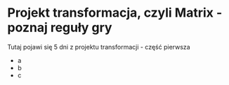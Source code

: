 # Projekt transformacja, czyli Matrix - poznaj reguły gry

Tutaj pojawi się 5 dni z projektu transformacji - część pierwsza

- a
- b
- c
